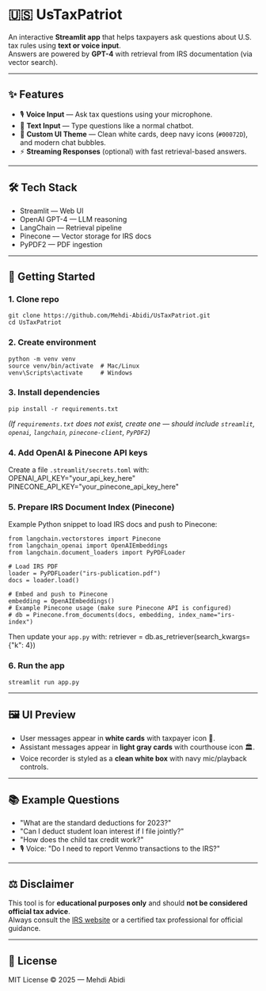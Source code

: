 # 🇺🇸 UsTaxPatriot

An interactive **Streamlit app** that helps taxpayers ask questions about U.S. tax rules using **text or voice input**.  
Answers are powered by **GPT-4** with retrieval from IRS documentation (via vector search).  

---

## ✨ Features

- 🎙️ **Voice Input** — Ask tax questions using your microphone.  
- 💬 **Text Input** — Type questions like a normal chatbot.  
- 🎨 **Custom UI Theme** — Clean white cards, deep navy icons (`#00072D`), and modern chat bubbles.  
- ⚡ **Streaming Responses** (optional) with fast retrieval-based answers.  

---

## 🛠️ Tech Stack

- Streamlit — Web UI  
- OpenAI GPT-4 — LLM reasoning  
- LangChain — Retrieval pipeline  
- Pinecone — Vector storage for IRS docs  
- PyPDF2 — PDF ingestion  

---

## 🚀 Getting Started

### 1. Clone repo
    git clone https://github.com/Mehdi-Abidi/UsTaxPatriot.git
    cd UsTaxPatriot

### 2. Create environment
    python -m venv venv
    source venv/bin/activate  # Mac/Linux
    venv\Scripts\activate     # Windows

### 3. Install dependencies
    pip install -r requirements.txt

*(If `requirements.txt` does not exist, create one — should include `streamlit`, `openai`, `langchain`, `pinecone-client`, `PyPDF2`)*

### 4. Add OpenAI & Pinecone API keys
Create a file `.streamlit/secrets.toml` with:
    OPENAI_API_KEY="your_api_key_here"
    PINECONE_API_KEY="your_pinecone_api_key_here"

### 5. Prepare IRS Document Index (Pinecone)
Example Python snippet to load IRS docs and push to Pinecone:

    from langchain.vectorstores import Pinecone
    from langchain_openai import OpenAIEmbeddings
    from langchain.document_loaders import PyPDFLoader

    # Load IRS PDF
    loader = PyPDFLoader("irs-publication.pdf")
    docs = loader.load()

    # Embed and push to Pinecone
    embedding = OpenAIEmbeddings()
    # Example Pinecone usage (make sure Pinecone API is configured)
    # db = Pinecone.from_documents(docs, embedding, index_name="irs-index")

Then update your `app.py` with:
    retriever = db.as_retriever(search_kwargs={"k": 4})

### 6. Run the app
    streamlit run app.py

---

## 🖼️ UI Preview

- User messages appear in **white cards** with taxpayer icon 👤.  
- Assistant messages appear in **light gray cards** with courthouse icon 🏛️.  
- Voice recorder is styled as a **clean white box** with navy mic/playback controls.  

---

## 📚 Example Questions

- "What are the standard deductions for 2023?"  
- "Can I deduct student loan interest if I file jointly?"  
- "How does the child tax credit work?"  
- 🎙️ Voice: "Do I need to report Venmo transactions to the IRS?"  

---

## ⚖️ Disclaimer

This tool is for **educational purposes only** and should **not be considered official tax advice**.  
Always consult the [IRS website](https://www.irs.gov) or a certified tax professional for official guidance.  

---

## 📜 License

MIT License © 2025 — Mehdi Abidi
